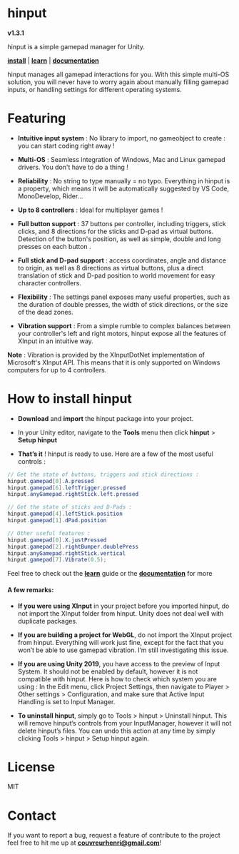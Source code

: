 # hinput
**v1.3.1**

hinput is a simple gamepad manager for Unity.

**[install](http://tiny.cc/hinput_install_v1-4-0)** | **[learn](http://tiny.cc/hinput_learn_v1-4-0)** | **[documentation](http://tiny.cc/hinput_doc_v1-4-0)** 

hinput manages all gamepad interactions for you. With this simple multi-OS solution, you will never have to worry again about manually filling gamepad inputs, or handling settings for different operating systems. 

# Featuring

- **Intuitive input system** : No library to import, no gameobject to create : you can start coding right away !

- **Multi-OS** : Seamless integration of Windows, Mac and Linux gamepad drivers. You don't have to do a thing !

- **Reliability** : No string to type manually = no typo. Everything in hinput is a property, which means it will be automatically suggested by VS Code, MonoDevelop, Rider...

- **Up to 8 controllers** : Ideal for multiplayer games !

- **Full button support** : 37 buttons per controller, including triggers, stick clicks, and 8 directions for the sticks and D-pad as virtual buttons. Detection of the button's position, as well as simple, double and long presses on each button .

- **Full stick and D-pad support** : access coordinates, angle and distance to origin, as well as 8 directions as virtual buttons, plus a direct translation of stick and D-pad position to world movement for easy character controllers.

- **Flexibility** : The settings panel exposes many useful properties, such as the duration of double presses, the width of stick directions, or the size of the dead zones.

- **Vibration support** : From a simple rumble to complex balances between your controller's left and right motors, hinput expose all the features of XInput in an intuitive way. 

**Note** : Vibration is provided by the XInputDotNet implementation of Microsoft's XInput API. This means that it is only supported on Windows computers for up to 4 controllers. 

# How to install hinput

- **Download** and **import** the hinput package into your project.

- In your Unity editor, navigate to the **Tools** menu then click **hinput** > **Setup hinput**

- **That’s it** ! hinput is ready to use. Here are a few of the most useful controls :

```csharp
// Get the state of buttons, triggers and stick directions :
hinput.gamepad[0].A.pressed
hinput.gamepad[6].leftTrigger.pressed
hinput.anyGamepad.rightStick.left.pressed

// Get the state of sticks and D-Pads :
hinput.gamepad[4].leftStick.position
hinput.gamepad[1].dPad.position

// Other useful features :
hinput.gamepad[0].X.justPressed
hinput.gamepad[2].rightBumper.doublePress
hinput.anyGamepad.rightStick.vertical
hinput.gamepad[7].Vibrate(0.5);
```

Feel free to check out the **[learn](http://tiny.cc/hinput_learn_v1-4-0)** guide or the **[documentation](http://tiny.cc/hinput_doc_v1-4-0)** for more

#### A few remarks:
- **If you were using XInput** in your project before you imported hinput, do not import the XInput folder from hinput. Unity does not deal well with duplicate packages.


- **If you are building a project for WebGL**, do not import the XInput project from hinput. Everything will work just fine, except for the fact that you won’t be able to use gamepad vibration. I’m still investigating this issue.


- **If you are using Unity 2019**, you have access to the preview of Input System. It should not be enabled by default, however it is not compatible with hinput.
Here is how to check which system you are using : In the Edit menu, click Project Settings, then navigate to Player > Other settings > Configuration, and make sure that Active Input Handling is set to Input Manager.

- **To uninstall hinput**, simply go to Tools > hinput > Uninstall hinput. This will remove hinput’s controls from your InputManager, however it will not delete hinput’s files. You can undo this action at any time by simply clicking Tools > hinput > Setup hinput again.

# License

MIT

# Contact

If you want to report a bug, request a feature of contribute to the project feel free to hit me up at **[couvreurhenri@gmail.com](mailto:couvreurhenri@gmail.com)**!

